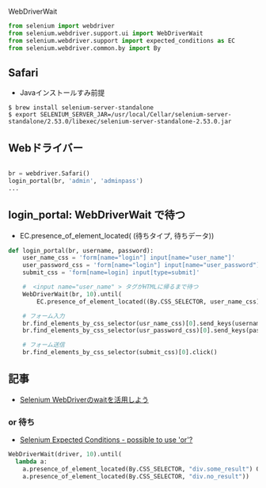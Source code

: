 WebDriverWait

~~~py
from selenium import webdriver
from selenium.webdriver.support.ui import WebDriverWait
from selenium.webdriver.support import expected_conditions as EC
from selenium.webdriver.common.by import By
~~~

## Safari

- Javaインストールすみ前提

~~~
$ brew install selenium-server-standalone
$ export SELENIUM_SERVER_JAR=/usr/local/Cellar/selenium-server-standalone/2.53.0/libexec/selenium-server-standalone-2.53.0.jar
~~~


## Webドライバー

~~~py

br = webdriver.Safari()
login_portal(br, 'admin', 'adminpass')
...
~~~

## login_portal: WebDriverWait で待つ

- EC.presence_of_element_located( (待ちタイプ, 待ちデータ))

~~~py
def login_portal(br, username, password):
    user_name_css = 'form[name="login"] input[name="user_name"]'
    user_password_css = 'form[name="login"] input[name="user_password"]'
    submit_css = 'form[name=login] input[type=submit]'

    #  <input name="user_name" > タグがHTMLに帰るまで待つ
    WebDriverWait(br, 10).until(
        EC.presence_of_element_located((By.CSS_SELECTOR, user_name_css)))

    # フォーム入力
    br.find_elements_by_css_selector(usr_name_css)[0].send_keys(username)
    br.find_elements_by_css_selector(usr_password_css)[0].send_keys(password)

    # フォーム送信
    br.find_elements_by_css_selector(submit_css)[0].click()
~~~

## 記事

- [Selenium WebDriverのwaitを活用しよう](http://softwaretest.jp/labo/tech/labo-294/)

### or 待ち

- [Selenium Expected Conditions - possible to use 'or'?](http://stackoverflow.com/questions/16462177/selenium-expected-conditions-possible-to-use-or)

~~~py
WebDriverWait(driver, 10).until(
  lambda a:
    a.presence_of_element_located(By.CSS_SELECTOR, "div.some_result") OR
    a.presence_of_element_located(By.CSS_SELECTOR, "div.no_result"))
~~~  
